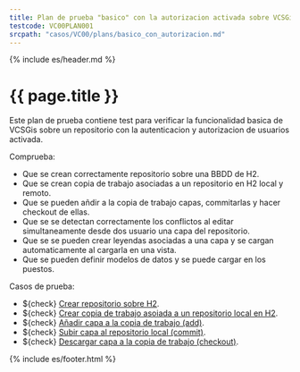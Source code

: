 ```yaml
---
title: Plan de prueba "basico" con la autorizacion activada sobre VCSGis
testcode: VC00PLAN001
srcpath: "casos/VC00/plans/basico_con_autorizacion.md"
---
```


{% include es/header.md %}

# {{ page.title }}

Este plan de prueba contiene test para verificar la funcionalidad basica de VCSGis sobre 
un repositorio con la autenticacion y autorizacion de usuarios activada.

Comprueba:
* Que se crean correctamente repositorio sobre una BBDD de H2.
* Que se crean copia de trabajo asociadas a un repositorio en H2 local y remoto.
* Que se pueden añdir a la copia de trabajo capas, commitarlas y hacer checkout de ellas.
* Que se se detectan correctamente los conflictos al editar simultaneamente desde dos usuario una capa del repositorio.
* Que se se pueden crear leyendas asociadas a una capa y se cargan automaticamente al cargarla en una vista.
* Que se pueden definir modelos de datos y se puede cargar en los puestos.

Casos de prueba:
* ${check} [Crear repositorio sobre H2](../CR00/CP000/testVC00CR00CP001.md).
* ${check} [Crear copia de trabajo asoiada a un repositorio local en H2](../CW00/CP000/testVC00CW00CP000.md).
* ${check} [Añadir capa a la copia de trabajo (add)](../AD00/CP000/testVC00AD00CP000.md).
* ${check} [Subir capa al repositorio local (commit)](../CI00/CP001/testVC00CI00CP001.md).
* ${check} [Descargar capa a la copia de trabajo (checkout)](../CO00/CP001/testVC00CO00CP001.md).


{% include es/footer.html %}


